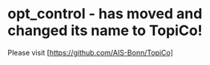 # opt_control - has moved and changed its name to TopiCo!

Please visit [https://github.com/AIS-Bonn/TopiCo]
